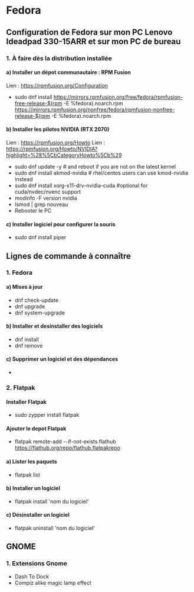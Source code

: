 # Fedora
## Configuration de Fedora sur mon PC Lenovo Ideadpad 330-15ARR et sur mon PC de bureau

### 1. À faire dès la distribution installée
#### a) Installer un dépot communautaire : RPM Fusion
Lien : https://rpmfusion.org/Configuration
* sudo dnf install https://mirrors.rpmfusion.org/free/fedora/rpmfusion-free-release-$(rpm -E %fedora).noarch.rpm https://mirrors.rpmfusion.org/nonfree/fedora/rpmfusion-nonfree-release-$(rpm -E %fedora).noarch.rpm

#### b) Installer les pilotes NVIDIA (RTX 2070)
Lien : https://rpmfusion.org/Howto
Lien : https://rpmfusion.org/Howto/NVIDIA?highlight=%28%5CbCategoryHowto%5Cb%29
* sudo dnf update -y # and reboot if you are not on the latest kernel
* sudo dnf install akmod-nvidia # rhel/centos users can use kmod-nvidia instead
* sudo dnf install xorg-x11-drv-nvidia-cuda #optional for cuda/nvdec/nvenc support
* modinfo -F version nvidia
* lsmod | grep nouveau
* Rebooter le PC

#### c) Installer logiciel pour configurer la souris
* sudo dnf install piper

## Lignes de commande à connaître
### 1. Fedora
#### a) Mises à jour
* dnf check-update
* dnf upgrade
* dnf system-upgrade

#### b) Installer et desinstaller des logiciels
* dnf install
* dnf remove


#### c) Supprimer un logiciel et des dépendances
*

### 2. Flatpak
#### Installer Flatpak
* sudo zypper install flatpak
#### Ajouter le depot Flatpak
* flatpak remote-add --if-not-exists flathub https://flathub.org/repo/flathub.flatpakrepo
#### a) Lister les paquets
* flatpak list
#### b) Installer un logiciel
* flatpak install 'nom du logiciel'
#### c) Désinstaller un logiciel
* flatpak uninstall 'nom du logiciel'

## GNOME
### 1. Extensions Gnome
* Dash To Dock
* Compiz alike magic lamp effect
